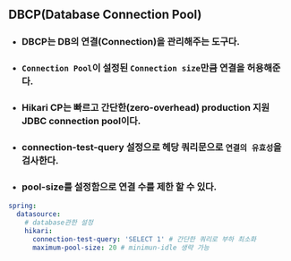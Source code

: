 ## DBCP(Database Connection Pool)

- ### DBCP는 DB의 연결(Connection)을 관리해주는 도구다.
- ### `Connection Pool`이 설정된 `Connection size`만큼 연결을 허용해준다.
- ### Hikari CP는 빠르고 간단한(zero-overhead) production 지원 JDBC connection pool이다.
- ### connection-test-query 설정으로 헤당 쿼리문으로 `연결의 유효성`을 검사한다.
- ### pool-size를 설정함으로 연결 수를 제한 할 수 있다.

```yaml
spring:
  datasource:
    # database관한 설정
    hikari:
      connection-test-query: 'SELECT 1' # 간단한 쿼리로 부하 최소화
      maximum-pool-size: 20 # minimun-idle 생략 가능
```
